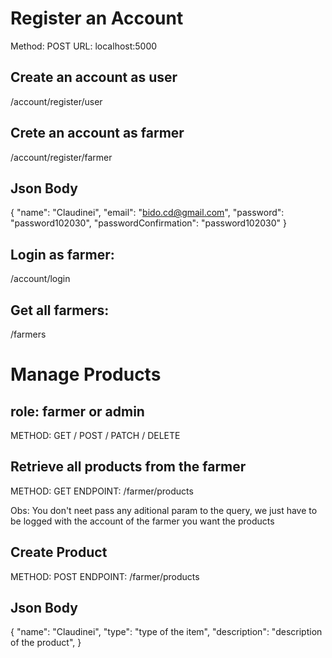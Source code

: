 # Register an Account

Method: POST
URL: localhost:5000

## Create an account as user

/account/register/user

## Crete an account as farmer

/account/register/farmer

## Json Body

{
"name": "Claudinei",
"email": "bido.cd@gmail.com",
"password": "password102030",
"passwordConfirmation": "password102030"
}

## Login as farmer:

/account/login

## Get all farmers:

/farmers

# Manage Products

## role: farmer or admin

METHOD: GET / POST / PATCH / DELETE

## Retrieve all products from the farmer

METHOD: GET
ENDPOINT: /farmer/products

Obs: You don't neet pass any aditional param to the query, we just have to be logged with the account of the farmer you want the products

## Create Product

METHOD: POST
ENDPOINT: /farmer/products

## Json Body

{
"name": "Claudinei",
"type": "type of the item",
"description": "description of the product",
}
